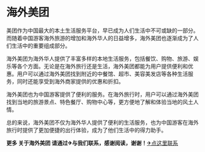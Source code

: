 # 海外美团

美团作为中国最大的本土生活服务平台，早已成为人们生活中不可或缺的一部分。而随着中国游客海外旅游的增加和海外华人的日益增多，海外美团也逐渐成为了人们生活中的重要组成部分。

海外美团为海外华人提供了丰富多样的本地生活服务，包括餐饮、购物、旅游、娱乐等各个方面。无论是在海外旅行还是生活，海外美团都能为用户提供便利和优惠。用户可以通过海外美团找到附近的中餐馆、超市、美容美发店等各种生活服务，同时还能享受到海外商家提供的优惠和折扣。

海外美团也为中国游客提供了便利的服务。在海外旅行时，用户可以通过海外美团找到当地的旅游景点、特色餐厅、购物中心等，更方便地了解和体验当地的风土人情。

总的来说，海外美团不仅为海外华人提供了便利的生活服务，也为中国游客在海外旅行时提供了更加便捷的出行体验，成为了他们生活中的得力助手。

**更多 关于海外美团 请通过✈与我们联系，感谢阅读，谢谢！**[✈点这里联系](https://sms.k02.cc)